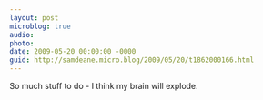 ```yaml
---
layout: post
microblog: true
audio: 
photo: 
date: 2009-05-20 00:00:00 -0000
guid: http://samdeane.micro.blog/2009/05/20/t1862000166.html
---
```

So much stuff to do - I think my brain will explode.
